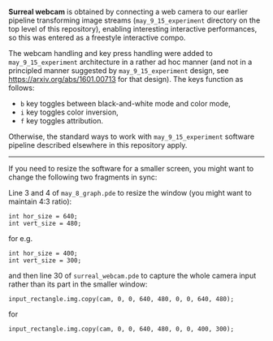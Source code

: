 **Surreal webcam** is obtained by connecting a web camera to our earlier pipeline transforming image streams (`may_9_15_experiment` directory on the top level of this repository), enabling interesting interactive performances, so this was entered as a freestyle interactive compo.

The webcam handling and key press handling were added to `may_9_15_experiment` architecture in a rather ad hoc manner (and not in a principled manner suggested by `may_9_15_experiment` design, see https://arxiv.org/abs/1601.00713 for that design). The keys function as follows:

* `b` key toggles between black-and-white mode and color mode,
* `i` key toggles color inversion, 
* `f` key toggles attribution.

Otherwise, the standard ways to work with `may_9_15_experiment` software pipeline described elsewhere in this repository apply.

---

If you need to resize the software for a smaller screen, you might want to change the following two fragments in sync:

Line 3 and 4 of `may_8_graph.pde` to resize the window (you might want to maintain 4:3 ratio):

```processing
int hor_size = 640;  
int vert_size = 480;
```

for e.g.

```processing
int hor_size = 400;  
int vert_size = 300;
```

and then line 30 of `surreal_webcam.pde` to capture the whole camera input rather than its part in the smaller window:


```processing
input_rectangle.img.copy(cam, 0, 0, 640, 480, 0, 0, 640, 480);
```

for

```processing
input_rectangle.img.copy(cam, 0, 0, 640, 480, 0, 0, 400, 300);
```
